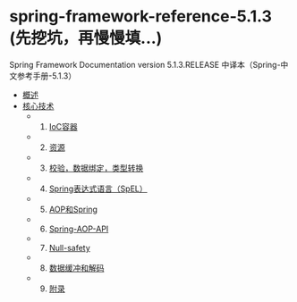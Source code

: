 # spring-framework-reference-5.1.3 (先挖坑，再慢慢填...)
Spring Framework Documentation version 5.1.3.RELEASE 中译本（Spring-中文参考手册-5.1.3）
  
* [概述](./概述/1.概述.md)
* [核心技术](./核心技术)
	* 1. [IoC容器](./核心技术/1.Ioc容器/)
	* 2. [资源](./核心技术/2.资源/)
	* 3. [校验，数据绑定，类型转换](./核心技术/3.校验，数据绑定，类型转换)
	* 4. [Spring表达式语言（SpEL）](./核心技术/4.Spring表达式语言（SpEL）/)
	* 5. [AOP和Spring](./核心技术/5.AOP和Spring/)
	* 6. [Spring-AOP-API](./核心技术/6.Spring-AOP-API/)
	* 7. [Null-safety](./核心技术/7.Null-safety/)
	* 8. [数据缓冲和解码](./核心技术/8.数据缓冲和解码/)
	* 9. [附录](./核心技术/9.附录/)